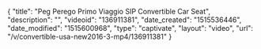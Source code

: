 {
    "title": "Peg Perego Primo Viaggio SIP Convertible Car Seat",
    "description": "",
    "videoid": "136911381",
    "date_created": "1515536446",
    "date_modified": "1515600968",
    "type": "captivate",
    "layout": "video",
    "url": "\/v\/convertible-usa-new2016-3-mp4\/136911381"
}